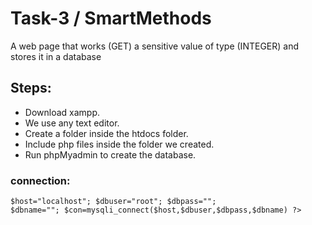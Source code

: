 # Task-3 / SmartMethods
A web page that works (GET) a sensitive value of type (INTEGER) and stores it in a database

## Steps:
- Download xampp.
- We use any text editor.
- Create a folder inside the htdocs folder.
- Include php files inside the folder we created.
- Run phpMyadmin to create the database.

### connection:

```
$host="localhost"; $dbuser="root"; $dbpass=""; 
$dbname=""; $con=mysqli_connect($host,$dbuser,$dbpass,$dbname) ?>
```
